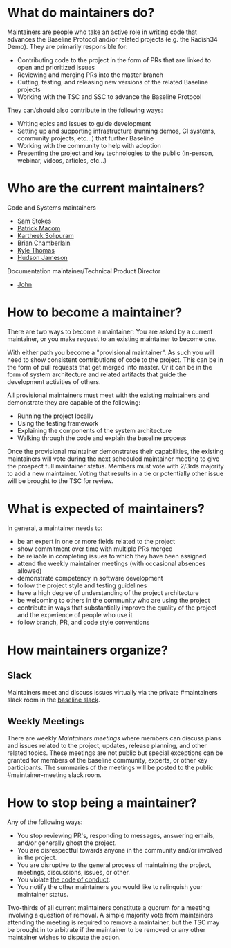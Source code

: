 # What do maintainers do?

Maintainers are people who take an active role in writing code that advances the Baseline Protocol and/or related projects (e.g. the Radish34 Demo). They are primarily responsible for:
 - Contributing code to the project in the form of PRs that are linked to open and prioritized issues 
 - Reviewing and merging PRs into the master branch
 - Cutting, testing, and releasing new versions of the related Baseline projects
 - Working with the TSC and SSC to advance the Baseline Protocol

 They can/should also contribute in the following ways:
 - Writing epics and issues to guide development
 - Setting up and supporting infrastructure (running demos, CI systems, community projects, etc...) that further Baseline
 - Working with the community to help with adoption
 - Presenting the project and key technologies to the public (in-person, webinar, videos, articles, etc...)
 

# Who are the current maintainers?

Code and Systems maintainers
  - [Sam Stokes](https://github.com/bitwiseguy) 
  - [Patrick Macom](https://github.com/pmacom)
  - [Kartheek Solipuram](https://github.com/skarred14)
  - [Brian Chamberlain](https://github.com/breakpointer)
  - [Kyle Thomas](https://github.com/kthomas)
  - [Hudson Jameson](https://github.com/souptacular)

Documentation maintainer/Technical Product Director

  - [John](https://github.com/humbitious)


# How to become a maintainer?

There are two ways to become a maintainer: You are asked by a current maintainer, or you make request to an existing maintainer to become one.

With either path you become a "provisional maintainer". As such you will need to show consistent contributions of code to the project. This can be in the form of pull requests that get merged into master. Or it can be in the form of system architecture and related artifacts that guide the development activities of others. 

All provisional maintainers must meet with the existing maintainers and demonstrate they are capable of the following: 
 - Running the project locally
 - Using the testing framework
 - Explaining the components of the system architecture
 - Walking through the code and explain the baseline process

Once the provisional maintainer demonstrates their capabilities, the existing maintainers will vote during the next scheduled maintainer meeting to give the prospect full maintainer status. Members must vote with 2/3rds majority to add a new maintainer. Voting that results in a tie or potentially other issue will be brought to the TSC for review.

# What is expected of maintainers?

In general, a maintainer needs to:
 - be an expert in one or more fields related to the project
 - show commitment over time with multiple PRs merged
 - be reliable in completing issues to which they have been assigned
 - attend the weekly maintainer meetings (with occasional absences allowed)
 - demonstrate competency in software development
 - follow the project style and testing guidelines
 - have a high degree of understanding of the project architecture
 - be welcoming to others in the community who are using the project
 - contribute in ways that substantially improve the quality of the project and the experience of people who use it
 - follow branch, PR, and code style conventions

# How maintainers organize?

## Slack 
Maintainers meet and discuss issues virtually via the private #maintainers slack room in the [baseline slack](ethereum-baseline.slack.com). 

## Weekly Meetings
There are weekly *Maintainers meetings* where members can discuss plans and issues related to the project, updates, release planning, and other related topics. These meetings are not public but special exceptions can be granted for members of the baseline community, experts, or other key participants. The summaries of the meetings will be posted to the public #maintainer-meeting slack room.

# How to stop being a maintainer?

Any of the following ways: 

 - You stop reviewing PR's, responding to messages, answering emails, and/or generally ghost the project.
 - You are disrespectful towards anyone in the community and/or involved in the project.
 - You are disruptive to the general process of maintaining the project, meetings, discussions, issues, or other. 
 - You violate [the code of conduct](./CODE_OF_CONDUCT.md).
 - You notify the other maintainers you would like to relinquish your maintainer status.
 
Two-thirds of all current maintainers constitute a quorum for a meeting involving a question of removal. A simple majority vote from maintainers attending the meeting is required to remove a maintainer, but the TSC may be brought in to arbitrate if the maintainer to be removed or any other maintainer wishes to dispute the action.
